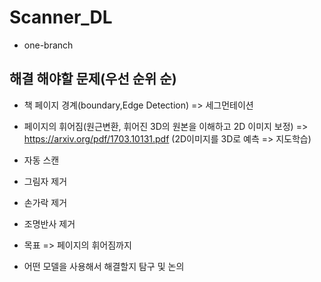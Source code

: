 # Scanner_DL
- one-branch

## 해결 해야할 문제(우선 순위 순)
  - 책 페이지 경계(boundary,Edge Detection) => 세그먼테이션
  - 페이지의 휘어짐(원근변환, 휘어진 3D의 원본을 이해하고 2D 이미지 보정) => https://arxiv.org/pdf/1703.10131.pdf (2D이미지를 3D로 예측 => 지도학습)
  - 자동 스캔
  - 그림자 제거
  - 손가락 제거
  - 조명반사 제거
  
- 목표 => 페이지의 휘어짐까지
- 어떤 모델을 사용해서 해결할지 탐구 및 논의
  